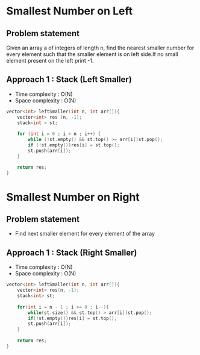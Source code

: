 # Smallest Number on Left

## Problem statement

Given an array a of integers of length n, find the nearest smaller number for every element such that the smaller element is on left side.If no small element present on the left print -1.

## Approach 1 : Stack (Left Smaller)

- Time complexity : O(N)  
- Space complexity : O(N)

```cpp
vector<int> leftSmaller(int n, int arr[]){
    vector<int> res (n, -1);
    stack<int > st;
    
    for (int i = 0 ; i < n ; i++) {
        while (!st.empty() && st.top() >= arr[i])st.pop();
        if (!st.empty())res[i] = st.top();
        st.push(arr[i]);
    }

    return res;
}
```

# Smallest Number on Right

## Problem statement

- Find next smaller element for every element of the array

## Approach 1 : Stack (Right Smaller)

- Time complexity : O(N)  
- Space complexity : O(N)

```cpp
vector<int> leftSmaller(int n, int arr[]){
    vector<int> res(n, -1);
    stack<int> st;
    
    for(int i = n - 1 ; i >= 0 ; i--){
        while(st.size() && st.top() > arr[i])st.pop();
        if(!st.empty())res[i] = st.top();
        st.push(arr[i]);
    }
    
    return res;
}
```